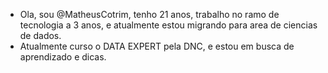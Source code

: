 - Ola, sou @MatheusCotrim, tenho 21 anos, trabalho no ramo de tecnologia a 3 anos, e atualmente estou migrando para area de ciencias de dados. 
- Atualmente curso o DATA EXPERT pela DNC, e estou em busca de aprendizado e dicas.


<!---
MatheusCotrim/MatheusCotrim is a ✨ special ✨ repository because its `README.md` (this file) appears on your GitHub profile.
You can click the Preview link to take a look at your changes.
--->
